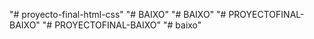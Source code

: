 "# proyecto-final-html-css" 
"# BAIXO" 
"# BAIXO" 
"# PROYECTOFINAL-BAIXO" 
"# PROYECTOFINAL-BAIXO" 
"# baixo" 

